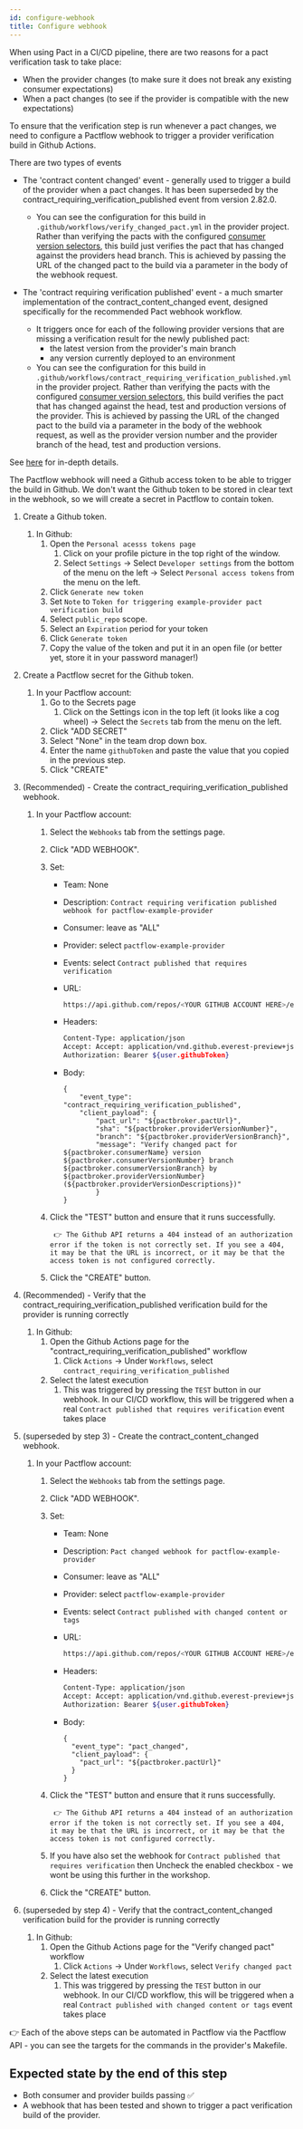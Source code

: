 ```yaml
---
id: configure-webhook
title: Configure webhook
---
```


When using Pact in a CI/CD pipeline, there are two reasons for a pact verification task to take place:

* When the provider changes (to make sure it does not break any existing consumer expectations)
* When a pact changes (to see if the provider is compatible with the new expectations)

To ensure that the verification step is run whenever a pact changes, we need to configure a Pactflow webhook to trigger a provider verification build in Github Actions.

There are two types of events

* The 'contract content changed' event - generally used to trigger a build of the provider when a pact changes. It has been superseded by the contract_requiring_verification_published event from version 2.82.0.
  * You can see the configuration for this build in `.github/workflows/verify_changed_pact.yml` in the provider project. Rather than verifying the pacts with the configured [consumer version selectors](https://docs.pact.io/pact_broker/advanced_topics/consumer_version_selectors), this build just verifies the pact that has changed against the providers head branch. This is achieved by passing the URL of the changed pact to the build via a parameter in the body of the webhook request.

* The 'contract requiring verification published' event - a much smarter implementation of the contract_content_changed event, designed specifically for the recommended Pact webhook workflow.
  * It triggers once for each of the following provider versions that are missing a verification result for the newly published pact:
    * the latest version from the provider's main branch
    * any version currently deployed to an environment
  * You can see the configuration for this build in `.github/workflows/contract_requiring_verification_published.yml` in the provider project. Rather than verifying the pacts with the configured [consumer version selectors](https://docs.pact.io/pact_broker/advanced_topics/consumer_version_selectors), this build verifies the pact that has changed against the head, test and production versions of the provider. This is achieved by passing the URL of the changed pact to the build via a parameter in the body of the webhook request, as well as the provider version number and the provider branch of the head, test and production versions.

See [here](https://docs.pact.io/pact_broker/webhooks#using-webhooks-with-the-contract_requiring_verification_published-event) for in-depth details.

The Pactflow webhook will need a Github access token to be able to trigger the build in Github. We don't want the Github token to be stored in clear text in the webhook, so we will create a secret in Pactflow to contain token.

1. Create a Github token.
    1. In Github:
        1. Open the `Personal acesss tokens page`
            1. Click on your profile picture in the top right of the window.
            2. Select `Settings` -> Select `Developer settings` from the bottom of the menu on the left -> Select `Personal access tokens` from the menu on the left.
        2. Click `Generate new token`
        3. Set `Note` to `Token for triggering example-provider pact verification build`
        4. Select `public_repo` scope.
        5. Select an `Expiration` period for your token
        6. Click `Generate token`
        7. Copy the value of the token and put it in an open file (or better yet, store it in your password manager!)

2. Create a Pactflow secret for the Github token.
    1. In your Pactflow account:
        1. Go to the Secrets page
            1. Click on the Settings icon in the top left (it looks like a cog wheel) -> Select the `Secrets` tab from the menu on the left.
        2. Click "ADD SECRET"
        3. Select "None" in the team drop down box.
        4. Enter the name `githubToken` and paste the value that you copied in the previous step.
        5. Click "CREATE"

3. (Recommended) - Create the contract_requiring_verification_published webhook.
    1. In your Pactflow account:
        1. Select the `Webhooks` tab from the settings page.
        2. Click "ADD WEBHOOK".
        3. Set:
            * Team: None
            * Description: `Contract requiring verification published webhook for pactflow-example-provider`
            * Consumer: leave as "ALL"
            * Provider: select `pactflow-example-provider`
            * Events: select `Contract published that requires verification`
            * URL:

                ```bash
                https://api.github.com/repos/<YOUR GITHUB ACCOUNT HERE>/example-provider/dispatches
                ```

            * Headers:

                ```bash
                Content-Type: application/json
                Accept: Accept: application/vnd.github.everest-preview+json
                Authorization: Bearer ${user.githubToken}
                ```

            * Body:

                ```
                {
                    "event_type": "contract_requiring_verification_published",
                    "client_payload": {
                        "pact_url": "${pactbroker.pactUrl}",
                        "sha": "${pactbroker.providerVersionNumber}",
                        "branch": "${pactbroker.providerVersionBranch}",
                        "message": "Verify changed pact for ${pactbroker.consumerName} version ${pactbroker.consumerVersionNumber} branch ${pactbroker.consumerVersionBranch} by ${pactbroker.providerVersionNumber} (${pactbroker.providerVersionDescriptions})"
                        }
                }
                ```

        4. Click the "TEST" button and ensure that it runs successfully.

                👉 The Github API returns a 404 instead of an authorization error if the token is not correctly set. If you see a 404, it may be that the URL is incorrect, or it may be that the access token is not configured correctly.

        5. Click the "CREATE" button.

4. (Recommended) - Verify that the contract_requiring_verification_published verification build for the provider is running correctly
    1. In Github:
        1. Open the Github Actions page for the "contract_requiring_verification_published" workflow
            1. Click `Actions` -> Under `Workflows`, select `contract_requiring_verification_published`
        2. Select the latest execution
           1. This was triggered by pressing the `TEST` button in our webhook. In our CI/CD workflow, this will be triggered when a real `Contract published that requires verification` event takes place

5. (superseded by step 3) - Create the contract_content_changed webhook.
    1. In your Pactflow account:
        1. Select the `Webhooks` tab from the settings page.
        2. Click "ADD WEBHOOK".
        3. Set:
            * Team: None
            * Description: `Pact changed webhook for pactflow-example-provider`
            * Consumer: leave as "ALL"
            * Provider: select `pactflow-example-provider`
            * Events: select `Contract published with changed content or tags`
            * URL:

                ```bash
                https://api.github.com/repos/<YOUR GITHUB ACCOUNT HERE>/example-provider/dispatches
                ```

            * Headers:

                ```bash
                Content-Type: application/json
                Accept: Accept: application/vnd.github.everest-preview+json
                Authorization: Bearer ${user.githubToken}
                ```

            * Body:

                ```
                {
                  "event_type": "pact_changed",
                  "client_payload": {
                    "pact_url": "${pactbroker.pactUrl}"
                  }
                }
                ```

        4. Click the "TEST" button and ensure that it runs successfully.

                👉 The Github API returns a 404 instead of an authorization error if the token is not correctly set. If you see a 404, it may be that the URL is incorrect, or it may be that the access token is not configured correctly.

        5. If you have also set the webhook for `Contract published that requires verification` then Uncheck the enabled checkbox - we wont be using this further in the workshop.

        6. Click the "CREATE" button.

6. (superseded by step 4) - Verify that the contract_content_changed verification build for the provider is running correctly
    1. In Github:
        1. Open the Github Actions page for the "Verify changed pact" workflow
            1. Click `Actions` -> Under `Workflows`, select `Verify changed pact`
        2. Select the latest execution
           1. This was triggered by pressing the `TEST` button in our webhook. In our CI/CD workflow, this will be triggered when a real `Contract published with changed content or tags` event takes place

👉 Each of the above steps can be automated in Pactflow via the Pactflow API - you can see the targets for the commands in the provider's Makefile.

## Expected state by the end of this step

* Both consumer and provider builds passing ✅
* A webhook that has been tested and shown to trigger a pact verification build of the provider.
